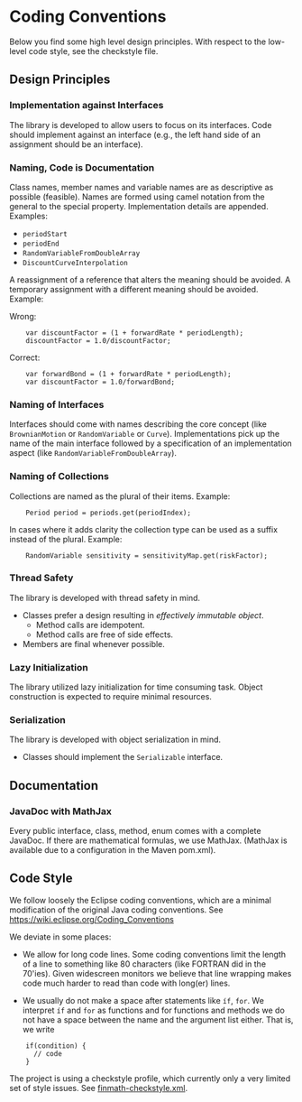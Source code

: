 # Coding Conventions


Below you find some high level design principles. With respect to the low-level code style, see the checkstyle file.


## Design Principles


### Implementation against Interfaces

The library is developed to allow users to focus on its interfaces. Code should implement against an interface (e.g., the left hand side of an assignment should be an interface).


### Naming, Code is Documentation

Class names, member names and variable names are as descriptive as possible (feasible).
Names are formed using camel notation from the general to the special property. Implementation
details are appended. Examples:

  - `periodStart`
  - `periodEnd`
  - `RandomVariableFromDoubleArray`
  - `DiscountCurveInterpolation`

A reassignment of a reference that alters the meaning should be avoided. A temporary assignment with a different meaning should be avoided. Example:

Wrong:

```
	var discountFactor = (1 + forwardRate * periodLength);
	discountFactor = 1.0/discountFactor;
```

Correct:

```
	var forwardBond = (1 + forwardRate * periodLength);
	var discountFactor = 1.0/forwardBond;
```


### Naming of Interfaces

Interfaces should come with names describing the core concept (like `BrownianMotion`  or `RandomVariable` or `Curve`). Implementations pick up the name of the main interface followed by a specification of an implementation aspect (like `RandomVariableFromDoubleArray`).


### Naming of Collections

Collections are named as the plural of their items. Example:

```
	Period period = periods.get(periodIndex);
```

In cases where it adds clarity the collection type can be used as a suffix instead of the plural. Example:

```
	RandomVariable sensitivity = sensitivityMap.get(riskFactor);
```


### Thread Safety

The library is developed with thread safety in mind.

-   Classes prefer a design resulting in *effectively immutable object*.
    -   Method calls are idempotent.
    -   Method calls are free of side effects.
-   Members are final whenever possible.



### Lazy Initialization

The library utilized lazy initialization for time consuming task. Object construction is expected to require minimal resources.



### Serialization

The library is developed with object serialization in mind.

-   Classes should implement the `Serializable` interface.


## Documentation

### JavaDoc with MathJax

Every public interface, class, method, enum comes with a complete JavaDoc. If there are mathematical formulas, we use MathJax. (MathJax is available due to a configuration in the Maven pom.xml).


## Code Style

We follow loosely the Eclipse coding conventions, which are a minimal modification of the original Java coding conventions. See https://wiki.eclipse.org/Coding_Conventions

We deviate in some places:

-   We allow for long code lines. Some coding conventions limit the length of a line to something like 80 characters (like FORTRAN did in the 70'ies). Given widescreen monitors we believe that line wrapping makes code much harder to read than code with long(er) lines.

-   We usually do not make a space after statements like `íf`, `for`. We interpret `íf` and `for` as functions and for functions and methods we do not have a space between the name and the argument list either. That is, we write

```
    if(condition) {
      // code
    }
```

The project is using a checkstyle profile, which currently only a very limited set 
of style issues. See [finmath-checkstyle.xml](https://github.com/finmath/finmath-lib/blob/master/finmath-checkstyle.xml).


